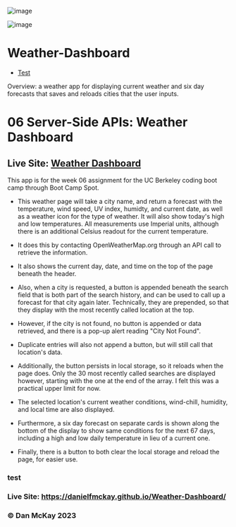 ![image](https://user-images.githubusercontent.com/123746582/231445888-c008dfdf-9cbb-4df4-9ba4-d39e8b3e8c13.png)

![image](https://user-images.githubusercontent.com/123746582/231446126-b5ac4be3-1460-4559-9a02-1625b8bbc789.png)

# Weather-Dashboard

* [Test](https://github.com/DanielFMcKay/Weather-Dashboard#test)

Overview: a weather app for displaying current weather and six day forecasts that saves and reloads cities that the user inputs.

# 06 Server-Side APIs: Weather Dashboard

## Live Site: [Weather Dashboard](https://danielfmckay.github.io/Weather-Dashboard/) 

This app is for the week 06 assignment for the UC Berkeley coding boot camp through Boot Camp Spot.

* This weather page will take a city name, and return a forecast with the temperature, wind speed, UV index, humidty, and current date, as well as a weather icon for the type of weather. It will also show today's high and low temperatures. All measurements use Imperial units, although there is an additional Celsius readout for the current temperature.

* It does this by contacting OpenWeatherMap.org through an API call to retrieve the information.

* It also shows the current day, date, and time on the top of the page beneath the header.

* Also, when a city is requested, a button is appended beneath the search field that is both part of the search history, and can be used to call up a forecast for that city again later. Technically, they are prepended, so that they display with the most recently called location at the top.

* However, if the city is not found, no button is appended or data retrieved, and there is a pop-up alert reading "City Not Found".

* Duplicate entries will also not append a button, but will still call that location's data.

* Additionally, the button persists in local storage, so it reloads when the page does. Only the 30 most recently called searches are displayed however, starting with the one at the end of the array. I felt this was a practical upper limit for now.

* The selected location's current weather conditions, wind-chill, humidity, and local time are also displayed.

* Furthermore, a six day forecast on separate cards is shown along the bottom of the display to show same conditions for the next 67 days, including a high and low daily temperature in lieu of a current one.

* Finally, there is a button to both clear the local storage and reload the page, for easier use.

### test

### Live Site: https://danielfmckay.github.io/Weather-Dashboard/

### © Dan McKay 2023

